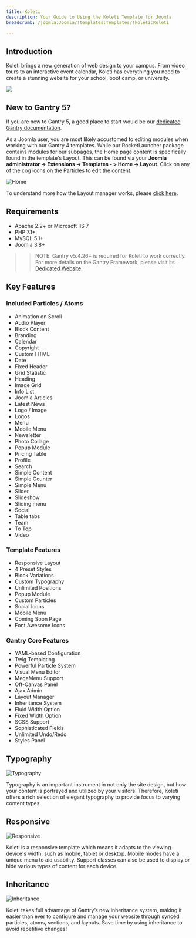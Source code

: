 ```yaml
---
title: Koleti
description: Your Guide to Using the Koleti Template for Joomla
breadcrumb: /joomla:Joomla/!templates:Templates/!koleti:Koleti

---
```


Introduction
-----

Koleti brings a new generation of web design to your campus. From video tours to an interactive event calendar, Koleti has everything you need to create a stunning website for your school, boot camp, or university.

![](assets/koleti.png)

New to Gantry 5?
-----
If you are new to Gantry 5, a good place to start would be our [dedicated Gantry documentation](http://docs.gantry.org).

As a Joomla user, you are most likely accustomed to editing modules when working with our Gantry 4 templates. While our RocketLauncher package contains modules for our subpages, the Home page content is specifically found in the template's Layout. This can be found via your **Joomla administrator -> Extensions -> Templates - > Home -> Layout**. Click on any of the cog icons on the Particles to edit the content.

![Home](home.jpg)

To understand more how the Layout manager works, please [click here](http://docs.gantry.org/gantry5/configure/layout-manager).

Requirements
-----

* Apache 2.2+ or Microsoft IIS 7
* PHP 7.1+ 
* MySQL 5.1+
* Joomla 3.8+

>> NOTE: Gantry v5.4.26+ is required for Koleti to work correctly. For more details on the Gantry Framework, please visit its [Dedicated Website](http://gantry.org).

Key Features
-----

### Included Particles / Atoms

* Animation on Scroll
* Audio Player
* Block Content
* Branding
* Calendar
* Copyright
* Custom HTML
* Date
* Fixed Header
* Grid Statistic
* Heading
* Image Grid
* Info List
* Joomla Articles
* Latest News
* Logo / Image
* Logos
* Menu
* Mobile Menu
* Newsletter
* Photo Collage
* Popup Module
* Pricing Table
* Profile
* Search
* Simple Content
* Simple Counter
* Simple Menu
* Slider
* Slideshow
* Sliding menu
* Social
* Table tabs
* Team
* To Top
* Video 

### Template Features

* Responsive Layout
* 4 Preset Styles
* Block Variations
* Custom Typography
* Unlimited Positions
* Popup Module
* Custom Particles
* Social Icons
* Mobile Menu
* Coming Soon Page
* Font Awesome Icons 

### Gantry Core Features

* YAML-based Configuration
* Twig Templating
* Powerful Particle System
* Visual Menu Editor
* MegaMenu Support
* Off-Canvas Panel
* Ajax Admin
* Layout Manager
* Inheritance System
* Fluid Width Option
* Fixed Width Option
* SCSS Support
* Sophisticated Fields
* Unlimited Undo/Redo
* Styles Panel

## Typography

![Typography](assets/ft-2.jpg)

Typography is an important instrument in not only the site design, but how your content is portrayed and utilized by your visitors. Therefore, Koleti offers a rich selection of elegant typography to provide focus to varying content types.

## Responsive

![Responsive](assets/ft-3.jpg)

Koleti is a responsive template which means it adapts to the viewing device's width, such as mobile, tablet or desktop. Mobile modes have a unique menu to aid usability. Support classes can also be used to display or hide various types of content for each device.

## Inheritance

![Inheritance](assets/ft-4.jpg)

Koleti takes full advantage of Gantry’s new inheritance system, making it easier than ever to configure and manage your website through synced particles, atoms, sections, and layouts. Save time by using inheritance to avoid repetitive changes!
